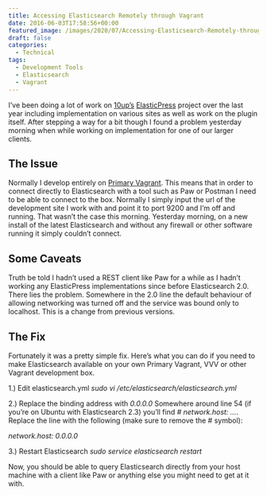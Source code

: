 ```yaml
---
title: Accessing Elasticsearch Remotely through Vagrant
date: 2016-06-03T17:58:56+00:00
featured_image: /images/2020/07/Accessing-Elasticsearch-Remotely-through-Vagrant.jpg
draft: false
categories:
  - Technical
tags:
  - Development Tools
  - Elasticsearch
  - Vagrant
---
```


I’ve been doing a lot of work on [10up’s](https://10up.com) [ElasticPress](https://wordpress.org/plugins/elasticpress/) project over the last year including implementation on various sites as well as work on the plugin itself. After stepping a way for a bit though I found a problem yesterday morning when while working on implementation for one of our larger clients.

## The Issue

Normally I develop entirely on [Primary Vagrant][1]. This means that in order to connect directly to Elasticsearch with a tool such as Paw or Postman I need to be able to connect to the box. Normally I simply input the url of the development site I work with and point it to port 9200 and I’m off and running. That wasn’t the case this morning. Yesterday morning, on a new install of the latest Elasticsearch and without any firewall or other software running it simply couldn’t connect.

## Some Caveats

Truth be told I hadn’t used a REST client like Paw for a while as I hadn’t working any ElasticPress implementations since before Elasticsearch 2.0. There lies the problem. Somewhere in the 2.0 line the default behaviour of allowing networking was turned off and the service was bound only to localhost. This is a change from previous versions.

## The Fix

Fortunately it was a pretty simple fix. Here’s what you can do if you need to make Elasticsearch available on your own Primary Vagrant, VVV or other Vagrant development box.

1.) Edit elasticsearch.yml
_sudo vi /etc/elasticsearch/elasticsearch.yml_

2.) Replace the binding address with _0.0.0.0_
Somewhere around line 54 (if you’re on Ubuntu with Elasticsearch 2.3) you’ll find _\# network.host: …_. Replace the line with the following (make sure to remove the # symbol):

_network.host: 0.0.0.0_

3.) Restart Elasticsearch
_sudo service elasticsearch restart_

Now, you should be able to query Elasticsearch directly from your host machine with a client like Paw or anything else you might need to get at it with.

 [1]: https://github.com/ChrisWiegman/primary-vagrant